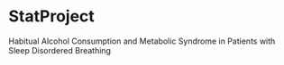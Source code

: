 # StatProject
Habitual Alcohol Consumption and Metabolic Syndrome in Patients with Sleep Disordered Breathing
